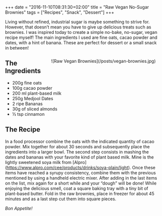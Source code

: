 +++
date = "2016-11-10T08:31:30+02:00"
title = "Raw Vegan No-Sugar Brownies"
tags = ["Recipes", "Snack", "Dessert"]
+++

Living without refined, industrial sugar is maybe something to strive for. 
However, that doesn’t mean you have to give up delicious treats such as brownies. 
I was inspired today to create a simple no-bake, no-sugar, vegan recipe myself!<!--more--> 
The main ingredients I used are fine oats, cacao powder and dates, with a hint of banana. 
These are perfect for dessert or a small snack in between!
<div style="float:right; padding:12px;">
![Raw Vegan Brownies](/posts/vegan-brownies.jpg)
</div>

## The Ingredients
- 200g fine oats
- 100g cacao powder
- 200 ml plant-based milk
- 250g Medjool Dates
- 2 ripe Bananas
- 30g of sliced almonds
- ½ tsp cinnamon

## The Recipe
In a food processor combine the oats with the indicated quantity of cacao powder. 
Mix together for about 30 seconds and subsequently place the ingredients into a larger 
bowl. The second step consists in mashing the dates and bananas with your favorite kind 
of plant based milk. Mine is the lightly sweetened soya milk from [Alpro] (https://www.alpro.com/cee/products/drinks/soya-plain/light). 
Once these items have reached a syrupy consistency, combine them with the previous mentioned by using a handheld 
electric mixer. After adding in the last items on the list, mix again for a short while and your “dough” 
will be done! While enjoying the delicious smell, coat a square baking tray with a tiny bit of plant-based butter. 
Fold in the raw brownies, place in freezer for about 45 minutes and as a last step cut them into square pieces. 

*Bon Appetite!*
